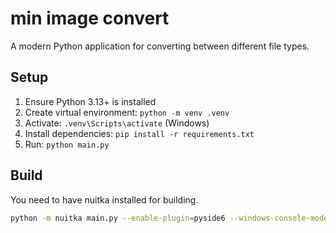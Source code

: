 # min image convert

A modern Python application for converting between different file types.

## Setup

1. Ensure Python 3.13+ is installed
2. Create virtual environment: `python -m venv .venv`
3. Activate: `.venv\Scripts\activate` (Windows)
4. Install dependencies: `pip install -r requirements.txt`
5. Run: `python main.py`

## Build
You need to have nuitka installed for building.
```bash
python -m nuitka main.py --enable-plugin=pyside6 --windows-console-mode=disable --mode=standalone --output-filename=minimgconvert.exe --windows-icon-from-ico=assets/icon.ico
```